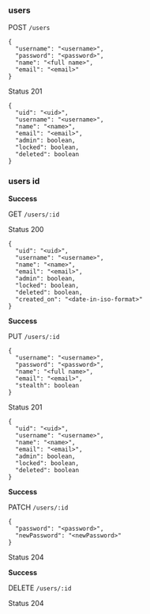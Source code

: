 ### users

POST `/users`

```
{
  "username": "<username>",
  "password": "<password>",
  "name": "<full name>",
  "email": "<email>"
}
```
Status 201

```
{
  "uid": "<uid>",
  "username": "<username>",
  "name": "<name>",
  "email": "<email>",
  "admin": boolean,
  "locked": boolean,
  "deleted": boolean
}
```


### users id

**Success**

GET `/users/:id`

Status 200

```
{
  "uid": "<uid>",
  "username": "<username>",
  "name": "<name>",
  "email": "<email>",
  "admin": boolean,
  "locked": boolean,
  "deleted": boolean,
  "created_on": "<date-in-iso-format>"
}
```

**Success**

PUT `/users/:id`

```
{
  "username": "<username>",
  "password": "<password>",
  "name": "<full name>",
  "email": "<email>",
  "stealth": boolean
}
```

Status 201

```
{
  "uid": "<uid>",
  "username": "<username>",
  "name": "<name>",
  "email": "<email>",
  "admin": boolean,
  "locked": boolean,
  "deleted": boolean
}
```

**Success**

PATCH `/users/:id`

```
{
  "password": "<password>",
  "newPassword": "<newPassword>"
}
```

Status 204

**Success**

DELETE `/users/:id`

Status 204
